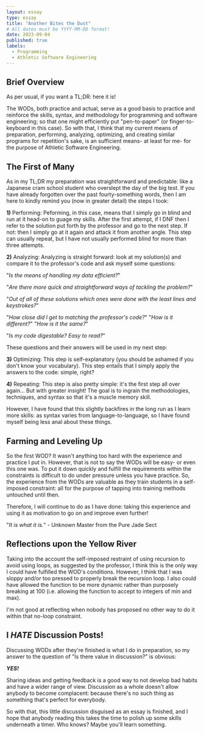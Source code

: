 ```yaml
---
layout: essay
type: essay
title: "Another Bites the Dust"
# All dates must be YYYY-MM-DD format!
date: 2023-09-04
published: true
labels:
  - Programming
  - Athletic Software Engineering
---
```


## Brief Overview

As per usual, if you want a TL;DR: here it is!

The WODs, both practice and actual, serve as a good basis to practice and reinforce the skills, syntax, and methodology for programming and software engineering; so that one might efficiently put "pen-to-paper" (or finger-to-keyboard in this case). So with that, I think that my current means of preparation, performing, analyzing, optimizing, and creating similar programs for repetition's sake, is an sufficient means- at least for me- for the purpose of Athletic Software Engineering.
  
## The First of Many

As in my TL;DR my preparation was straightforward and predictable: like a Japanese cram school student who overslept the day of the big test. If you have already forgotten over the past fourty-something words, then I am here to kindly remind you (now in greater detail) the steps I took:

**1)** Performing:
Peforming, in this case, means that I simply go in blind and run at it head-on to guage my skills. After the first attempt, if I DNF then I refer to the solution put forth by the professor and go to the next step. If not: then I simply go at it again and attack it from another angle. This step can usually repeat, but I have not usually performed blind for more than three attempts.

**2)** Analyzing:
Analyzing is straight forward: look at my solution(s) and compare it to the professor's code and ask myself some questions:

"*Is the means of handling my data efficient?*"

"*Are there more quick and straightforward ways of tackling the problem?*"

"*Out of all of these solutions which ones were done with the least lines and keystrokes?*"

"*How close did I get to matching the professor's code?*"
"*How is it different?*"
"*How is it the same?*"

"*Is my code digestable? Easy to read?*"

These questions and their answers will be used in my next step:

**3)** Optimizing:
This step is self-explanatory (you should be ashamed if you don't know your vocabulary). This step entails that I simply apply the answers to the code: simple, right?

**4)** Repeating:
This step is also pretty simple: it's the first step all over again... But with greater insight! The goal is to ingrain the methodologies, techniques, and syntax so that it's a muscle memory skill. 

However, I have found that this slightly backfires in the long run as I learn more skills: as syntax varies from language-to-language, so I have found myself being less anal about these things.

## Farming and Leveling Up

So the first WOD? It wasn't anything too hard with the experience and practice I put in. However, that is not to say the WODs will be easy- or even this one was. To put it down quickly and fulfill the requirements within the constraints is difficult to do under pressure unless you have practice. So, the experience from the WODs are valuable as they train students in a self-imposed constraint: all for the purpose of tapping into training methods untouched until then. 

Therefore, I will continue to do as I have done: taking this experience and using it as motivation to go on and improve even further!

"*It is what it is.*" - Unknown Master from the Pure Jade Sect

## Reflections upon the Yellow River

Taking into the account the self-imposed restraint of using recursion to avoid using loops, as suggested by the professor, I think this is the only way I could have fulfilled the WOD's conditions. However, I think that I was sloppy and/or too pressed to properly break the recursion loop. I also could have allowed the function to be more dynamic rather than purposely breaking at 100 (i.e. allowing the function to accept to integers of min and max).

I'm not good at reflecting when nobody has proposed no other way to do it within that no-loop constraint.

## I ***HATE*** Discussion Posts!

Discussing WODs after they're finished is what I do in preparation, so my answer to the question of "Is there value in discussion?" is obvious:

***YES!***

Sharing ideas and getting feedback is a good way to not develop bad habits and have a wider range of view. Discussion as a whole doesn't allow anybody to become complacent: because there's no such thing as something that's perfect for everybody. 

So with that, this little discussion disguised as an essay is finished, and I hope that anybody reading this takes the time to polish up some skills underneath a timer. Who knows? Maybe you'll learn something.
